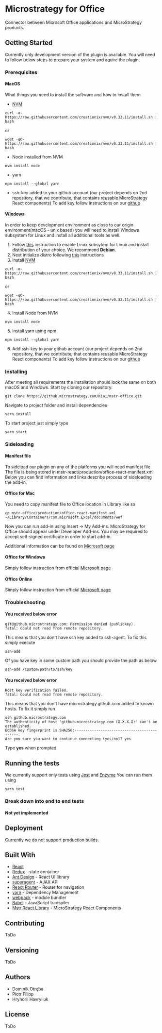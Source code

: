 # Microstrategy for Office

Connector between Microsoft Office applications and MicroStrategy products.


## Getting Started

Currently only development version of the plugin is available. You will need to follow below steps to prepare your system and aquire the plugin.

### Prerequisites

#### MacOS

What things you need to install the software and how to install them
* [NVM](https://github.com/creationix/nvm)

```
curl -o- https://raw.githubusercontent.com/creationix/nvm/v0.33.11/install.sh | bash
```
or
```
wget -qO- https://raw.githubusercontent.com/creationix/nvm/v0.33.11/install.sh | bash
```
* Node installed from NVM
```
nvm install node
```
* yarn
```
npm install --global yarn
```
* ssh-key added to your github account (our project depends on 2nd repository, that we contribute, that contains reusable MicroStrategy React components)
To add key follow instructions on our [github](https://help.github.com/enterprise/2.15/user/articles/connecting-to-github-with-ssh/)

#### Windows

In order to keep development environment as close to our origin environment(macOS - unix based) you will need to install Windows subsystem for Linux and install all additional tools as well.

1. Follow [this](https://docs.microsoft.com/en-us/windows/wsl/install-win10) instruction to enable Linux subsytem for Linux and install distribution of your choice. We recommend **Debian**.
2. Next initialize distro following [this](https://docs.microsoft.com/en-us/windows/wsl/initialize-distro) instructions
3. Install [NVM](https://github.com/creationix/nvm)

```
curl -o- https://raw.githubusercontent.com/creationix/nvm/v0.33.11/install.sh | bash
```
or
```
wget -qO- https://raw.githubusercontent.com/creationix/nvm/v0.33.11/install.sh | bash
```
4. Install Node from NVM
```
nvm install node
```
5. Install yarn using npm
```
npm install --global yarn
```
6. Add ssh-key to your github account (our project depends on 2nd repository, that we contribute, that contains reusable MicroStrategy React components) To add key follow instructions on our [github](https://help.github.com/enterprise/2.15/user/articles/connecting-to-github-with-ssh/)

### Installing

After meeting all requirements the installation should look the same on both macOS and Windows.
Start by cloning our repository:

```
git clone https://github.microstrategy.com/Kiai/mstr-office.git
```

Navigate to project folder and install dependencies

```
yarn install
```

To start project just simply type

```
yarn start
```

### Sideloading

#### Manifest file

To sideload our plugin on any of the platforms you will need manifest file.
The file is being stored in mstr-react/production/office-react-manifest.xml
Below you can find information and links describe process of sideloading the add-in.

#### Office for Mac

You need to copy manifest file to Office location in Library like so
```
cp mstr-office/production/office-react-manifest.xml ~/Library/Containers/com.microsoft.Excel/documents/wef
```

Now you can run add-in using Insert -> My Add-ins.
MicroStrategy for Office should appear under Developer Add-ins.
You may be required to accept self-signed certificate in order to start add-in.

Additional information can be found on [Microsoft page](https://docs.microsoft.com/en-us/office/dev/add-ins/testing/sideload-an-office-add-in-on-ipad-and-mac)

#### Office for Windows

Simply follow instruction from official [Microsoft page](https://docs.microsoft.com/en-us/office/dev/add-ins/testing/create-a-network-shared-folder-catalog-for-task-pane-and-content-add-ins)

#### Office Online

Simply follow instruction from official [Microsoft page](https://docs.microsoft.com/en-us/office/dev/add-ins/testing/sideload-office-add-ins-for-testing)

### Troubleshooting

#### You received below error
```
git@github.microstrategy.com: Permission denied (publickey).
fatal: Could not read from remote repository.
```
This means that you don't have ssh key added to ssh-agent. To fix this simply execute
```
ssh-add
```
Of you have key in some custom path you should provide the path as below
```
ssh-add /custom/path/to/ssh/key
```
#### You received below error
```
Host key verification failed.
fatal: Could not read from remote repository.
```
This means that you don't have microstrategy.github.com added to known hosts.
To fix it simply run
```
ssh github.microstrategy.com
The authenticity of host 'github.microstrategy.com (X.X.X.X)' can't be established.
ECDSA key fingerprint is SHA256:--------------------------------------------.
Are you sure you want to continue connecting (yes/no)? yes
```
Type **yes** when prompted.

## Running the tests

We currently support only tests using [Jest](https://jestjs.io/) and [Enzyme](https://airbnb.io/enzyme/docs/api/)
You can run them using
```
yarn test
```

### Break down into end to end tests

#### Not yet implemented

## Deployment

Currently we do not support production builds.

## Built With

* [React](https://reactjs.org/)
* [Redux](https://redux.js.org/) - state container
* [Ant Design](https://ant.design/docs/react/introduce) - React UI library
* [superagent](https://visionmedia.github.io/superagent/) - AJAX API
* [React Router](https://github.com/ReactTraining/react-router) - Router for navigation
* [yarn](https://yarnpkg.com/en/) - Dependency Management
* [webpack](https://webpack.js.org/) - module bundler
* [Babel](https://babeljs.io/) - JavaScript transpiler
* [Mstr React Library](https://github.microstrategy.com/pfilipp/mstr-react-library) - MicroStrategy React Components

## Contributing

ToDo

## Versioning

ToDo

## Authors

* Dominik Otręba
* Piotr Filipp
* Hryhorii Havryliuk

## License

ToDo

